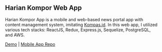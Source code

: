 ## Harian Kompor Web App

Harian Kompor App is a mobile and web-based news portal app with content management system, imitating [Kompas.id](https://www.kompas.id/).
In this web app, I utilized various tech stacks: ReactJS, Redux, Express.js, Sequelize, PostgreSQL, and AWS.  
  
[Demo](https://hariankompor.web.app/) | [Mobile App Repo](https://github.com/raymcnd/harian-kompor-mobile)
